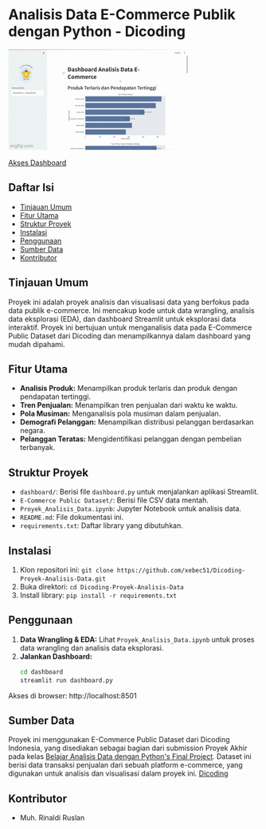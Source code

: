 # Analisis Data E-Commerce Publik dengan Python - Dicoding

![Dashboard Data E-Commerce](dashboard.gif)  

[Akses Dashboard](https://dicoding-data-analyst-ecommerce-naldi.streamlit.app/)

## Daftar Isi
- [Tinjauan Umum](#tinjauan-umum)
- [Fitur Utama](#fitur-utama)
- [Struktur Proyek](#struktur-proyek)
- [Instalasi](#instalasi)
- [Penggunaan](#penggunaan)
- [Sumber Data](#sumber-data)
- [Kontributor](#kontributor)


## Tinjauan Umum
Proyek ini adalah proyek analisis dan visualisasi data yang berfokus pada data publik e-commerce. Ini mencakup kode untuk data wrangling, analisis data eksplorasi (EDA), dan dashboard Streamlit untuk eksplorasi data interaktif. Proyek ini bertujuan untuk menganalisis data pada E-Commerce Public Dataset dari Dicoding dan menampilkannya dalam dashboard yang mudah dipahami.

## Fitur Utama
* **Analisis Produk:** Menampilkan produk terlaris dan produk dengan pendapatan tertinggi.
* **Tren Penjualan:**  Menampilkan tren penjualan dari waktu ke waktu.
* **Pola Musiman:**  Menganalisis pola musiman dalam penjualan.
* **Demografi Pelanggan:** Menampilkan  distribusi pelanggan berdasarkan negara.
* **Pelanggan Teratas:**  Mengidentifikasi pelanggan dengan pembelian terbanyak.

## Struktur Proyek
- `dashboard/`: Berisi file `dashboard.py` untuk menjalankan aplikasi Streamlit.
- `E-Commerce Public Dataset/`: Berisi file CSV data mentah.
- `Proyek_Analisis_Data.ipynb`: Jupyter Notebook untuk analisis data.
- `README.md`: File dokumentasi ini.
- `requirements.txt`: Daftar library yang dibutuhkan.

## Instalasi
1. Klon repositori ini: `git clone https://github.com/xebec51/Dicoding-Proyek-Analisis-Data.git`
2. Buka direktori: `cd Dicoding-Proyek-Analisis-Data`
3. Install library: `pip install -r requirements.txt`

## Penggunaan
1. **Data Wrangling & EDA:**  Lihat `Proyek_Analisis_Data.ipynb` untuk proses data wrangling dan analisis data eksplorasi.
2. **Jalankan Dashboard:**
   ```bash
   cd dashboard
   streamlit run dashboard.py
   ```

Akses di browser: http://localhost:8501

## Sumber Data

Proyek ini menggunakan E-Commerce Public Dataset dari Dicoding Indonesia, yang disediakan sebagai bagian dari submission Proyek Akhir pada kelas [Belajar Analisis Data dengan Python's Final Project](https://drive.google.com/file/d/1MsAjPM7oKtVfJL_wRp1qmCajtSG1mdcK/view). Dataset ini berisi data transaksi penjualan dari sebuah platform e-commerce, yang digunakan untuk analisis dan visualisasi dalam proyek ini. [Dicoding](https://www.dicoding.com/)

## Kontributor

* Muh. Rinaldi Ruslan
